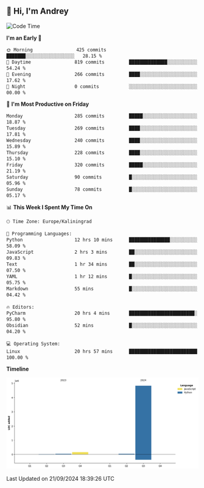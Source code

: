 ## 👋 Hi, I'm Andrey

<!--START_SECTION:waka-->
![Code Time](http://img.shields.io/badge/Code%20Time-454%20hrs%2017%20mins-blue)

**I'm an Early 🐤** 

```text
🌞 Morning                425 commits         ███████░░░░░░░░░░░░░░░░░░   28.15 % 
🌆 Daytime                819 commits         ██████████████░░░░░░░░░░░   54.24 % 
🌃 Evening                266 commits         ████░░░░░░░░░░░░░░░░░░░░░   17.62 % 
🌙 Night                  0 commits           ░░░░░░░░░░░░░░░░░░░░░░░░░   00.00 % 
```
📅 **I'm Most Productive on Friday** 

```text
Monday                   285 commits         █████░░░░░░░░░░░░░░░░░░░░   18.87 % 
Tuesday                  269 commits         ████░░░░░░░░░░░░░░░░░░░░░   17.81 % 
Wednesday                240 commits         ████░░░░░░░░░░░░░░░░░░░░░   15.89 % 
Thursday                 228 commits         ████░░░░░░░░░░░░░░░░░░░░░   15.10 % 
Friday                   320 commits         █████░░░░░░░░░░░░░░░░░░░░   21.19 % 
Saturday                 90 commits          █░░░░░░░░░░░░░░░░░░░░░░░░   05.96 % 
Sunday                   78 commits          █░░░░░░░░░░░░░░░░░░░░░░░░   05.17 % 
```


📊 **This Week I Spent My Time On** 

```text
🕑︎ Time Zone: Europe/Kaliningrad

💬 Programming Languages: 
Python                   12 hrs 10 mins      ███████████████░░░░░░░░░░   58.09 % 
JavaScript               2 hrs 3 mins        ██░░░░░░░░░░░░░░░░░░░░░░░   09.83 % 
Text                     1 hr 34 mins        ██░░░░░░░░░░░░░░░░░░░░░░░   07.50 % 
YAML                     1 hr 12 mins        █░░░░░░░░░░░░░░░░░░░░░░░░   05.75 % 
Markdown                 55 mins             █░░░░░░░░░░░░░░░░░░░░░░░░   04.42 % 

🔥 Editors: 
PyCharm                  20 hrs 4 mins       ████████████████████████░   95.80 % 
Obsidian                 52 mins             █░░░░░░░░░░░░░░░░░░░░░░░░   04.20 % 

💻 Operating System: 
Linux                    20 hrs 57 mins      █████████████████████████   100.00 % 
```

**Timeline**

![Lines of Code chart](https://raw.githubusercontent.com/Mist3s/Mist3s/main/assets/bar_graph.png)


 Last Updated on 21/09/2024 18:39:26 UTC
<!--END_SECTION:waka-->

